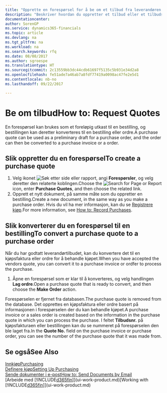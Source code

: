 ```yaml
---
title: "Opprette en forespørsel for å be om et tilbud fra leverandøren | Microsoft-dokumentasjon"
description: "Beskriver hvordan du oppretter et tilbud eller et tilbudsforespørselsdokument for å registrere tilbudet til en kunde og selge produkter under visse betingelser."
documentationcenter: 
author: SorenGP
ms.service: dynamics365-financials
ms.topic: article
ms.devlang: na
ms.tgt_pltfrm: na
ms.workload: na
ms.search.keywords: rfq
ms.date: 08/08/2017
ms.author: sgroespe
ms.translationtype: HT
ms.sourcegitcommit: 2c13559bb3dc44cdb61697f5135c5b931e34d2a8
ms.openlocfilehash: fe51ade7a46ab7a8fdf77419a0098ac47fe2e5d1
ms.contentlocale: nb-no
ms.lasthandoff: 09/22/2017

---
```

# <a name="how-to-request-quotes"></a><span data-ttu-id="4f832-103">Be om tilbud</span><span class="sxs-lookup"><span data-stu-id="4f832-103">How to: Request Quotes</span></span>
<span data-ttu-id="4f832-104">En forespørsel kan brukes som et foreløpig utkast til en bestilling, og bestillingen kan deretter konverteres til en bestilling eller ordre.</span><span class="sxs-lookup"><span data-stu-id="4f832-104">A purchase quote can be used as a preliminary draft for a purchase order, and the order can then be converted to a purchase invoice or a order.</span></span>


## <a name="to-create-a-purchase-quote"></a><span data-ttu-id="4f832-105">Slik oppretter du en forespørsel</span><span class="sxs-lookup"><span data-stu-id="4f832-105">To create a purchase quote</span></span>
1. <span data-ttu-id="4f832-106">Velg ikonet ![Søk etter side eller rapport](media/ui-search/search_small.png "Ikonet Søk etter side eller rapport"), angi **Forespørsler**, og velg deretter den relaterte koblingen.</span><span class="sxs-lookup"><span data-stu-id="4f832-106">Choose the ![Search for Page or Report](media/ui-search/search_small.png "Search for Page or Report icon") icon, enter **Purchase Quotes**, and then choose the related link.</span></span>
2. <span data-ttu-id="4f832-107">Opprett et nytt dokument, på samme måte som du oppretter en bestilling.</span><span class="sxs-lookup"><span data-stu-id="4f832-107">Create a new document, in the same way as you make a purchase order.</span></span> <span data-ttu-id="4f832-108">Hvis du vil ha mer informasjon, kan du se [Registrere kjøp](purchasing-how-record-purchases.md).</span><span class="sxs-lookup"><span data-stu-id="4f832-108">For more information, see [How to: Record Purchases](purchasing-how-record-purchases.md).</span></span>

## <a name="to-convert-a-purchase-quote-to-a-purchase-order"></a><span data-ttu-id="4f832-109">Slik konverterer du en forespørsel til en bestilling</span><span class="sxs-lookup"><span data-stu-id="4f832-109">To convert a purchase quote to a purchase order</span></span>
<span data-ttu-id="4f832-110">Når du har godtatt leverandørtilbudet, kan du konvertere det til en kjøpsfaktura eller ordre for å behandle kjøpet.</span><span class="sxs-lookup"><span data-stu-id="4f832-110">When you have accepted the vendors quote, you can convert it to a purchase invoice or ordfer to process the purchase.</span></span>

1. <span data-ttu-id="4f832-111">Åpne en forespørsel som er klar til å konverteres, og velg handlingen **Lag ordre**.</span><span class="sxs-lookup"><span data-stu-id="4f832-111">Open a purchase quote that is ready to convert, and then choose the **Make Order** action.</span></span>

<span data-ttu-id="4f832-112">Forespørselen er fjernet fra databasen.</span><span class="sxs-lookup"><span data-stu-id="4f832-112">The purchase quote is removed from the database.</span></span> <span data-ttu-id="4f832-113">Det opprettes en kjøpsfaktura eller ordre basert på informasjonen i forespørselen der du kan behandle kjøpet.</span><span class="sxs-lookup"><span data-stu-id="4f832-113">A purchase invoice or a sales order is created based on the information in the purchase quote in which you can process the purchase.</span></span> <span data-ttu-id="4f832-114">I feltet **Tilbudsnr.** på kjøpsfakturaen eller bestillingen kan du se nummeret på forespørselen den ble laget fra.</span><span class="sxs-lookup"><span data-stu-id="4f832-114">In the **Quote No.** field on the purchase invoice or purchase order, you can see the number of the purchase quote that it was made from.</span></span>

## <a name="see-also"></a><span data-ttu-id="4f832-115">Se også</span><span class="sxs-lookup"><span data-stu-id="4f832-115">See Also</span></span>
[<span data-ttu-id="4f832-116">Innkjøp</span><span class="sxs-lookup"><span data-stu-id="4f832-116">Purchasing</span></span>](purchasing-manage-purchasing.md)  
[<span data-ttu-id="4f832-117">Definere kjøp</span><span class="sxs-lookup"><span data-stu-id="4f832-117">Setting Up Purchasing</span></span>](purchasing-setup-purchasing.md)  
[<span data-ttu-id="4f832-118">Sende dokumenter i e-post</span><span class="sxs-lookup"><span data-stu-id="4f832-118">How to: Send Documents by Email</span></span>](ui-how-send-documents-email.md)  
<span data-ttu-id="4f832-119">[Arbeide med [!INCLUDE[d365fin](includes/d365fin_md.md)]](ui-work-product.md)</span><span class="sxs-lookup"><span data-stu-id="4f832-119">[Working with [!INCLUDE[d365fin](includes/d365fin_md.md)]](ui-work-product.md)</span></span>

